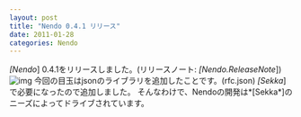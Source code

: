 ```yaml
---
layout: post
title: "Nendo 0.4.1 リリース"
date: 2011-01-28
categories: Nendo
---
```

*[Nendo*] 0.4.1をリリースしました。(リリースノート: *[Nendo.ReleaseNote*])
![img](../img/rubygems_icon_128.png)
今回の目玉はjsonのライブラリを追加したことです。(rfc.json)
*[Sekka*]で必要になったので追加しました。
そんなわけで、Nendoの開発は*[Sekka*]のニーズによってドライブされています。
